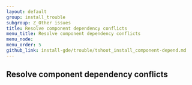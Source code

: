 ```yaml
---
layout: default
group: install_trouble
subgroup: Z_Other issues
title: Resolve component dependency conflicts
menu_title: Resolve component dependency conflicts
menu_node: 
menu_order: 5
github_link: install-gde/trouble/tshoot_install_component-depend.md
---
```

<!-- This topic is referred to from Magento 2 code! Don't change the URL without informing engineering! -->
<!-- Referring file: TBD owned by Ogres -->

<h2 id="trouble-install-depend">Resolve component dependency conflicts</h2>

